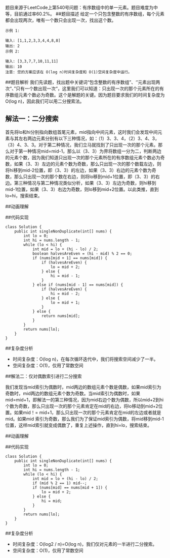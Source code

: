 题目来源于LeetCode上第540号问题：有序数组中的单一元素。题目难度为中等，目前通过率60.2%。
##题目描述
给定一个只包含整数的有序数组，每个元素都会出现两次，唯有一个数只会出现一次，找出这个数。

```
示例 1:

输入: [1,1,2,3,3,4,4,8,8]
输出: 2
示例 2:

输入: [3,3,7,7,10,11,11]
输出: 10
注意: 您的方案应该在 O(log n)时间复杂度和 O(1)空间复杂度中运行。
```
##题目解析
我们先读题，找出题中关键词“包含整数的有序数组”、‘’元素出现两次“、”只有一个数出现一次“，这里我们可以知道：只出现一次的那个元素所在的有序数组元素个数必为奇数。这个是解题的关键。因为题目要求我们的时间复杂度为O(log n)，因此我们可以用二分搜索法。

## 解法一：二分搜索

首先将lo和hi分别指向数组首尾元素，mid指向中间元素，这时我们会发现中间元素与其左右两边元素分别有以下三种情况，如：（1）3、3、4，（2）3、4、3，（3）4、3、3。对于第二种情况，我们立马就找到了只出现一次的那个元素。那么对于第一种情况mid=mid-1，那么以（3、3）为界将数组一分为二，判断两边的元素个数，因为我们知道只出现一次的那个元素所在的有序数组元素个数必为奇数，如果（3、3）左边的元素个数为奇数，那么只出现一次的那个数载左边，则将hi移到mid-2位置，即（3、3）的左边，如果（3、3）右边的元素个数为奇数，那么只出现一次的那个数在右边，则将lo移到mid+1位置，即（3、3）的右边。第三种情况与第二种情况类似分析，如果（3、3）左边为奇数，则hi移到mid-1位置，如果（3、3）右边为奇数，则lo移到mid+2位置。以此类推，直到lo=hi，搜索结束。

##动画理解

##代码实现
```
class Solution {
    public int singleNonDuplicate(int[] nums) {
        int lo = 0;
        int hi = nums.length - 1;
        while (lo < hi) {
            int mid = lo + (hi - lo) / 2;
            boolean halvesAreEven = (hi - mid) % 2 == 0;
            if (nums[mid + 1] == nums[mid]) {
                if (halvesAreEven) {
                    lo = mid + 2;
                } else {
                    hi = mid - 1;
                }
            } else if (nums[mid - 1] == nums[mid]) {
                if (halvesAreEven) {
                    hi = mid - 2;
                } else {
                    lo = mid + 1;
                }
            } else {
                return nums[mid];
            }
        }
        return nums[lo];
    }
}
```
##复杂度分析

- 时间复杂度：O(log n)，在每次循环迭代中，我们将搜索空间减少了一半。
- 空间复杂度：O(1)，仅用了常数空间

##解法二：仅对偶数索引进行二分搜索

我们发现当mid索引为偶数时，mid两边的数组元素个数是偶数，如果mid索引为奇数时，mid两边的数组元素个数为奇数。当mid索引为偶数时，如果mid=mid+1，即解法一的第三种情况，因为mid右边个数为偶数，所以mid+2到hi个数为奇数，那么只出现一次的那个元素肯定在mid的右边，将lo移动到mid+2位置。如果mid！= mid+1，那么只出现一次的那个元素肯定在mid的左边或者就是mid。如果mid 索引为奇数，那么我们为了保证mid索引为偶数，将mid移到mid-1位置，这样mid索引就变成偶数了，重复上述操作，直到hi=lo，搜索结束。

##动画理解

##代码实现

```
class Solution {
    public int singleNonDuplicate(int[] nums) {
        int lo = 0;
        int hi = nums.length - 1;
        while (lo < hi) {
            int mid = lo + (hi - lo) / 2;
            if (mid % 2 == 1) mid--;
            if (nums[mid] == nums[mid + 1]) {
                lo = mid + 2;
            } else {
                hi = mid;
            }
        }
        return nums[lo];
    }
}
```

##复杂度分析

- 时间复杂度：O(log2 / n)=O(log n)，我们仅对元素的一半进行二分搜索。
- 空间复杂度：O(1)，仅用了常数空间
